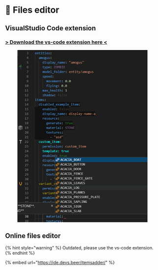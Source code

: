 # 📄 Files editor

## VisualStudio Code extension

### [> Download the vs-code extension here <](https://marketplace.visualstudio.com/items?itemName=LoneDev.ia-vscode)&#x20;

<figure><img src=".gitbook/assets/image (12).png" alt=""><figcaption></figcaption></figure>

## Online files editor

{% hint style="warning" %}
Outdated, please use the vs-code extension.
{% endhint %}

{% embed url="https://ide.devs.beer/itemsadder/" %}
